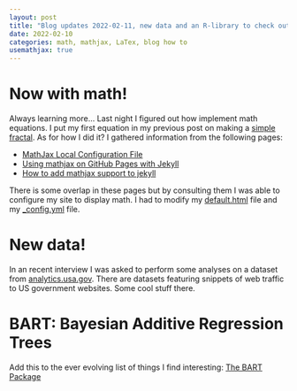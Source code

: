 ```yaml
---
layout: post
title: "Blog updates 2022-02-11, new data and an R-library to check out"
date: 2022-02-10
categories: math, mathjax, LaTex, blog how to
usemathjax: true
---
```


# Now with math!
Always learning more... Last night I figured out how implement math equations. I put my first equation in my previous post on making a [simple fractal](/blog/2022/02/10/simple-fractal). As for how I did it? I gathered information from the following pages:

- [MathJax Local Configuration File](https://vincenttam.github.io/blog/2014/11/09/mathjax-local-configuration-file/)
- [Using mathjax on GitHub Pages with Jekyll ](https://alanduan.me/random/mathjax/)
- [How to add mathjax support to jekyll](http://webdocs.cs.ualberta.ca/~zichen2/blog/coding/setup/2019/02/17/how-to-add-mathjax-support-to-jekyll.html)

There is some overlap in these pages but by consulting them I was able to configure my site to display math. I had to modify my [default.html](https://github.com/mike-babb/mike-babb.github.io/blob/main/_layouts/default.html) file and my [_config.yml](https://github.com/mike-babb/mike-babb.github.io/blob/main/_config.yml) file. 

# New data!
In an recent interview I was asked to perform some analyses on a dataset from [analytics.usa.gov](https://analytics.usa.gov/). There are datasets featuring snippets of web traffic to US government websites. Some cool stuff there. 

# BART: Bayesian Additive Regression Trees
Add this to the ever evolving list of things I find interesting:
[The BART Package](https://cran.r-project.org/web/packages/BART/index.html)


